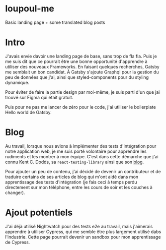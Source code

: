 # loupoul-me
Basic landing page + some translated blog posts

# Intro
J'avais envie davoir une landing page de base, sans trop de fla fla. Puis je me suis dit que ce pourrait être une bonne opportunité d'apprendre à utiliser des nouveaux Frameworks. En faisant quelques recherches, Gatsby me semblait un bon candidat. À Gatsby s'ajoute Graphql pour la gestion du peu de données que j'ai, ainsi que styled-components pour du styling dynamique.

Pour éviter de faire la partie design par moi-même, je suis parti d'un que jai trouvé sur Figma qui était gratuit.

Puis pour ne pas me lancer de zéro pour le code, j'ai utiliser le boilerplate Hello world de Gatsby. 


# Blog
Au travail, lorsque nous avions à implémenter des tests d'intégration pour notre application web, je me suis porté volontaire pour apprendre les rudiments et les montrer à mon équipe. C'est dans cette démarche que j'ai connu Kent C. Dodds, sa `react-testing-library` ainsi que son [blog](https://kentcdodds.com/blog/).

Pour ajouter un peu de contenu, j'ai décidé de devenir un contributeur et de traduire certains de ses articles de blog qui m'ont aidé dans mon apprentissage des tests d'intégration (je fais ceci à temps perdu directement sur mon téléphone, entre les cours de soir et les couches à changer).

# Ajout potentiels
J'ai déjà utilisé Nightwatch pour des tests e2e au travail, mais j'aimerais apprendre à utiliser Cypress, qui me semble être plus largement utilisé dabs l'industrie. Cette page pourrait devenir un sandbox pour mon apprentissage de Cypress.

